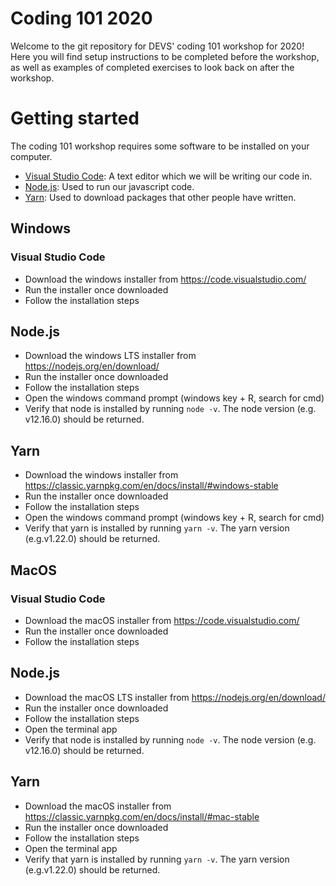 # Coding 101 2020
Welcome to the git repository for DEVS' coding 101 workshop for 2020! Here you will find setup instructions to be completed before the workshop, as well as examples of completed exercises to look back on after the workshop.

# Getting started
The coding 101 workshop requires some software to be installed on your computer.
- [Visual Studio Code](https://code.visualstudio.com/): A text editor which we will be writing our code in.
- [Node.js](https://nodejs.org/en/): Used to run our javascript code.
- [Yarn](https://classic.yarnpkg.com/en/docs/install/): Used to download packages that other people have written.

## Windows

### Visual Studio Code
- Download the windows installer from https://code.visualstudio.com/
- Run the installer once downloaded
- Follow the installation steps

## Node.js
- Download the windows LTS installer from https://nodejs.org/en/download/
- Run the installer once downloaded
- Follow the installation steps
- Open the windows command prompt (windows key + R, search for cmd)
- Verify that node is installed by running `node -v`. The node version (e.g. v12.16.0) should be returned.

## Yarn
- Download the windows installer from https://classic.yarnpkg.com/en/docs/install/#windows-stable
- Run the installer once downloaded
- Follow the installation steps
- Open the windows command prompt (windows key + R, search for cmd)
- Verify that yarn is installed by running `yarn -v`. The yarn version (e.g.v1.22.0) should be returned.

## MacOS

### Visual Studio Code
- Download the macOS installer from https://code.visualstudio.com/
- Run the installer once downloaded
- Follow the installation steps

## Node.js
- Download the macOS LTS installer from https://nodejs.org/en/download/
- Run the installer once downloaded
- Follow the installation steps
- Open the terminal app
- Verify that node is installed by running `node -v`. The node version (e.g. v12.16.0) should be returned.

## Yarn
- Download the macOS installer from https://classic.yarnpkg.com/en/docs/install/#mac-stable
- Run the installer once downloaded
- Follow the installation steps
- Open the terminal app
- Verify that yarn is installed by running `yarn -v`. The yarn version (e.g.v1.22.0) should be returned.
